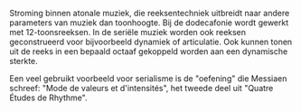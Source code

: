 Stroming binnen atonale muziek, die reeksentechniek uitbreidt naar andere parameters van muziek dan toonhoogte. Bij de dodecafonie wordt gewerkt met 12-toonsreeksen. In de seriële muziek worden ook reeksen geconstrueerd voor bijvoorbeeld dynamiek of articulatie. Ook kunnen tonen uit de reeks in een bepaald octaaf gekoppeld worden aan een dynamische sterkte.

Een veel gebruikt voorbeeld voor serialisme is de "oefening" die Messiaen schreef:
"Mode de valeurs et d'intensités", het tweede deel uit "Quatre Études de Rhythme".


